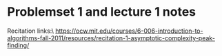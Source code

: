 # Problemset 1 and lecture 1 notes
Recitation links:\\
https://ocw.mit.edu/courses/6-006-introduction-to-algorithms-fall-2011/resources/recitation-1-asymptotic-complexity-peak-finding/
